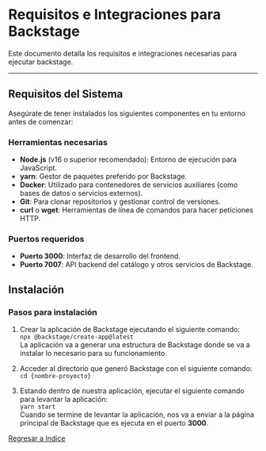 # Requisitos e Integraciones para Backstage

Este documento detalla los requisitos e integraciones necesarias para ejecutar backstage.

---

## Requisitos del Sistema

Asegúrate de tener instalados los siguientes componentes en tu entorno antes de comenzar:

### Herramientas necesarias

- **Node.js** (v16 o superior recomendado): Entorno de ejecución para JavaScript.
- **yarn**: Gestor de paquetes preferido por Backstage.
- **Docker**: Utilizado para contenedores de servicios auxiliares (como bases de datos o servicios externos).
- **Git**: Para clonar repositorios y gestionar control de versiones.
- **curl** o **wget**: Herramientas de línea de comandos para hacer peticiones HTTP.

### Puertos requeridos

- **Puerto 3000**: Interfaz de desarrollo del frontend.
- **Puerto 7007**: API backend del catálogo y otros servicios de Backstage.  

## Instalación
### Pasos para instalación
1. Crear la aplicación de Backstage ejecutando el siguiente comando:  
   `npx @backstage/create-app@latest`  
   La aplicación va a generar una estructura de Backstage donde se va a instalar lo necesario para su funcionamiento.

2. Acceder al directorio que generó Backstage con el siguiente comando:  
   `cd {nombre-proyecto}`

3. Estando dentro de nuestra aplicación, ejecutar el siguiente comando para levantar la aplicación:  
   `yarn start`  
   Cuando se termine de levantar la aplicación, nos va a enviar a la página principal de Backstage que es ejecuta en el puerto **3000**.




[Regresar a Indice](./index.md)
